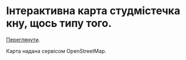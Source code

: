 # Інтерактивна карта студмістечка кну, щось типу того.

[Переглянути](https://knuopen.github.io/map/).

Карта надана сервісом OpenStreetMap.





